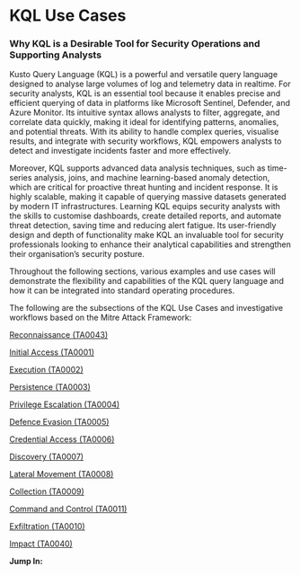 # KQL Use Cases

### **Why KQL is a Desirable Tool for Security Operations and Supporting Analysts**

Kusto Query Language (KQL) is a powerful and versatile query language designed to analyse large volumes of log and telemetry data in realtime. For security analysts, KQL is an essential tool because it enables precise and efficient querying of data in platforms like Microsoft Sentinel, Defender, and Azure Monitor. Its intuitive syntax allows analysts to filter, aggregate, and correlate data quickly, making it ideal for identifying patterns, anomalies, and potential threats. With its ability to handle complex queries, visualise results, and integrate with security workflows, KQL empowers analysts to detect and investigate incidents faster and more effectively.

Moreover, KQL supports advanced data analysis techniques, such as time-series analysis, joins, and machine learning-based anomaly detection, which are critical for proactive threat hunting and incident response. It is highly scalable, making it capable of querying massive datasets generated by modern IT infrastructures. Learning KQL equips security analysts with the skills to customise dashboards, create detailed reports, and automate threat detection, saving time and reducing alert fatigue. Its user-friendly design and depth of functionality make KQL an invaluable tool for security professionals looking to enhance their analytical capabilities and strengthen their organisation’s security posture.

Throughout the following sections, various examples and use cases will demonstrate the flexibility and capabilities of the KQL query language and how it can be integrated into standard operating procedures.

The following are the subsections of the KQL Use Cases and investigative workflows based on the Mitre Attack Framework:

[Reconnaissance (TA0043)](reconnaissance-ta0043.md)

[Initial Access (TA0001) ](initial-access-ta0001.md)

[Execution (TA0002) ](execution-ta0002.md)

[Persistence (TA0003)](persistence-ta0003.md)&#x20;

[Privilege Escalation (TA0004) ](privilege-escalation-ta0004.md)

[Defence Evasion (TA0005) ](defence-evasion-ta0005.md)

[Credential Access (TA0006) ](credential-access-ta0006.md)

[Discovery (TA0007) ](discovery-ta0007.md)

[Lateral Movement (TA0008) ](lateral-movement-ta0008.md)

[Collection (TA0009)](collection-ta0009.md)

[Command and Control (TA0011) ](command-and-control-ta0011.md)

[Exfiltration (TA0010) ](exfiltration-ta0010.md)

[Impact (TA0040)](impact-ta0040.md)

**Jump In:**
